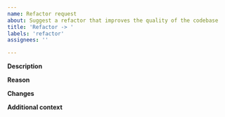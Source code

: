 ```yaml
---
name: Refactor request
about: Suggest a refactor that improves the quality of the codebase
title: 'Refactor -> '
labels: 'refactor'
assignees: ''

---
```


**Description**

<!-- A clear and concise description of what the refactoring is about. -->

**Reason**

<!-- Why is this refactoring necessary? What problem does it solve? -->

**Changes**

<!-- What changes should be made in a pull request solving this issue? -->

**Additional context**

<!-- Add any other context or screenshots about the refactoring here. -->
